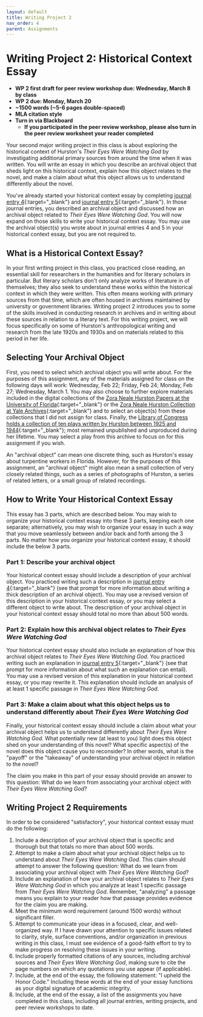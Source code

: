 ```yaml
---
layout: default
title: Writing Project 2
nav_order: 4
parent: Assignments
---
```

# Writing Project 2: Historical Context Essay
* **WP 2 first draft for peer review workshop due: Wednesday, March 8 by class**
* **WP 2 due: Monday, March 20**
* **~1500 words (~5-6 pages double-spaced)**
* **MLA citation style**
* **Turn in via Blackboard**
    * **If you participated in the peer review workshop, please also turn in the peer review worksheet your reader completed**

Your second major writing project in this class is about exploring the historical context of Hurston's *Their Eyes Were Watching God* by investigating additional primary sources from around the time when it was written. You will write an essay in which you describe an archival object that sheds light on this historical context, explain how this object relates to the novel, and make a claim about what this object allows us to understand differently about the novel.

You've already started your historical context essay by completing [journal entry 4](https://lindsaythomas.net/eng106s23/assignments/journal-entries.html#journal-entry-4-due-friday-february-24){:target="_blank"} and [journal entry 5](https://lindsaythomas.net/eng106s23/assignments/journal-entries.html#journal-entry-3-due-friday-march-3){:target="_blank"}. In those journal entries, you described an archival object and discussed how an archival object related to *Their Eyes Were Watching God*. You will now expand on those skills to write your historical context essay. You may use the archival object(s) you wrote about in journal entries 4 and 5 in your historical context essay, but you are not required to.

## What is a Historical Context Essay?
In your first writing project in this class, you practiced close reading, an essential skill for researchers in the humanities and for literary scholars in particular. But literary scholars don't only analyze works of literature in of themselves; they also seek to understand these works within the historical context in which they were written. This often means working with primary sources from that time, which are often housed in archives maintained by university or government libraries. Writing project 2 introduces you to some of the skills involved in conducting research in archives and in writing about these sources in relation to a literary text. For this writing project, we will focus specifically on some of Hurston's anthropological writing and research from the late 1920s and 1930s and on materials related to this period in her life.

## Selecting Your Archival Object
First, you need to select which archival object you will write about. For the purposes of this assignment, any of the materials assigned for class on the following days will work: Wednesday, Feb 22; Friday, Feb 24; Monday, Feb 27; Wednesday, March 1. You may also choose to further explore materials included in the digital collections of the [Zora Neale Hurston Papers at the University of Florida](https://ufdc.ufl.edu/collections/znhurs/results){:target="_blank"} or the [Zora Neale Hurston Collection at Yale Archives](https://archives.yale.edu/repositories/11/resources/990){:target="_blank"} and to select an object(s) from these collections that I did not assign for class. Finally, the [Library of Congress holds a collection of ten plays written by Hurston between 1925 and 1944](https://www.loc.gov/collections/zora-neale-hurston-plays/about-this-collection/){:target="_blank"}; most remained unpublished and unproduced during her lifetime. You may select a play from this archive to focus on for this assignment if you wish.

An "archival object" can mean one discrete thing, such as Hurston's essay about turpentine workers in Florida. However, for the purposes of this assignment, an "archival object" might also mean a small collection of very closely related things, such as a series of photographs of Hurston, a series of related letters, or a small group of related recordings.

## How to Write Your Historical Context Essay
This essay has 3 parts, which are described below. You may wish to organize your historical context essay into these 3 parts, keeping each one separate; alternatively, you may wish to organize your essay in such a way that you move seamlessly between and/or back and forth among the 3 parts. No matter how you organize your historical context essay, it should include the below 3 parts.

### Part 1: Describe your archival object
Your historical context essay should include a description of your archival object. You practiced writing such a description in [journal entry 4](https://lindsaythomas.net/eng106s23/assignments/journal-entries.html#journal-entry-4-due-friday-february-24){:target="_blank"} (see that prompt for more information about writing a thick description of an archival object). You may use a revised version of this description in your historical context essay, or you may select a different object to write about. The description of your archival object in your historical context essay should total no more than about 500 words.

### Part 2: Explain how this archival object relates to *Their Eyes Were Watching God*
Your historical context essay should also include an explanation of how this archival object relates to *Their Eyes Were Watching God*. You practiced writing such an explanation in [journal entry 5](https://lindsaythomas.net/eng106s23/assignments/journal-entries.html#journal-entry-3-due-friday-march-3){:target="_blank"} (see that prompt for more information about what such an explanation can entail). You may use a revised version of this explanation in your historical context essay, or you may rewrite it. This explanation should include an analysis of at least 1 specific passage in *Their Eyes Were Watching God*.

### Part 3: Make a claim about what this object helps us to understand differently about *Their Eyes Were Watching God*
Finally, your historical context essay should include a claim about what your archival object helps us to understand differently about *Their Eyes Were Watching God*. What potentially new (at least to you) light does this object shed on your understanding of this novel? What specific aspect(s) of the novel does this object cause you to reconsider? In other words, what is the "payoff" or the "takeaway" of understanding your archival object in relation to the novel?

The claim you make in this part of your essay should provide an answer to this question: What do we learn from associating your archival object with *Their Eyes Were Watching God*?

## Writing Project 2 Requirements
In order to be considered "satisfactory", your historical context essay must do the following:

1. Include a description of your archival object that is specific and thorough but that totals no more than about 500 words.
2. Attempt to make a claim about what your archival object helps us to understand about *Their Eyes Were Watching God*. This claim should attempt to answer the following question: What do we learn from associating your archival object with *Their Eyes Were Watching God*?
3. Include an explanation of how your archival object relates to *Their Eyes Were Watching God* in which you analyze at least 1 specific passage from *Their Eyes Were Watching God*. Remember, "analyzing" a passage means you explain to your reader how that passage provides evidence for the claim you are making.
4. Meet the minimum word requirement (around 1500 words) without significant filler.
5. Attempt to communicate your ideas in a focused, clear, and well-organized way. If I have drawn your attention to specific issues related to clarity, style, surface conventions, and/or organization in previous writing in this class, I must see evidence of a good-faith effort to try to make progress on resolving these issues in your writing.
6. Include properly formatted citations of any sources, including archival sources and *Their Eyes Were Watching God*, making sure to cite the page numbers on which any quotations you use appear (if applicable).
7. Include, at the end of the essay, the following statement: "I upheld the Honor Code." Including these words at the end of your essay functions as your digital signature of academic integrity.
8. Include, at the end of the essay, a list of the assignments you have completed in this class, including all journal entries, writing projects, and peer review workshops to date.
